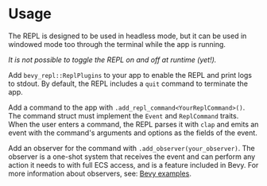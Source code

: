 # Usage

The REPL is designed to be used in headless mode, but it can be used in windowed
mode too through the terminal while the app is running.

_It is not possible to toggle the REPL on and off at runtime (yet!)._

Add `bevy_repl::ReplPlugins` to your app to enable the REPL and print logs to
stdout. By default, the REPL includes a `quit` command to terminate the app.

Add a command to the app with `.add_repl_command<YourReplCommand>()`. The
command struct must implement the `Event` and `ReplCommand` traits. When the
user enters a command, the REPL parses it with `clap` and emits an event with the
command's arguments and options as the fields of the event.

Add an observer for the command with `.add_observer(your_observer)`. The
observer is a one-shot system that receives the event and can perform any action
it needs to with full ECS access, and is a feature included in Bevy. For more
information about observers, see: [Bevy examples](https://bevyengine.org/examples/ecs-entity-component-system/observers/).
